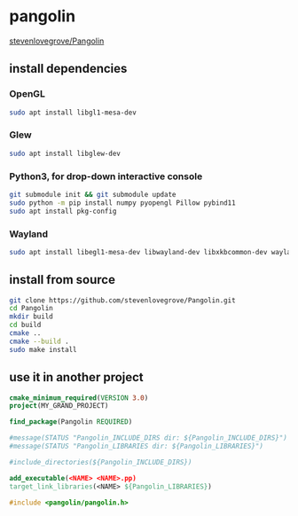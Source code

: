 # pangolin
[stevenlovegrove/Pangolin](https://github.com/stevenlovegrove/Pangolin)

## install dependencies
### OpenGL

```sh
sudo apt install libgl1-mesa-dev
```

### Glew

```sh
sudo apt install libglew-dev
```

### Python3, for drop-down interactive console

```sh
git submodule init && git submodule update
sudo python -m pip install numpy pyopengl Pillow pybind11
sudo apt install pkg-config
```

### Wayland

```sh
sudo apt install libegl1-mesa-dev libwayland-dev libxkbcommon-dev wayland-protocols
```

## install from source

```sh
git clone https://github.com/stevenlovegrove/Pangolin.git
cd Pangolin
mkdir build
cd build
cmake ..
cmake --build .
sudo make install
```

## use it in another project

```cmake
cmake_minimum_required(VERSION 3.0)
project(MY_GRAND_PROJECT)

find_package(Pangolin REQUIRED)

#message(STATUS "Pangolin_INCLUDE_DIRS dir: ${Pangolin_INCLUDE_DIRS}")
#message(STATUS "Pangolin_LIBRARIES dir: ${Pangolin_LIBRARIES}")

#include_directories(${Pangolin_INCLUDE_DIRS})

add_executable(<NAME> <NAME>.pp)
target_link_libraries(<NAME> ${Pangolin_LIBRARIES}) 
```

```cpp
#include <pangolin/pangolin.h>
```
